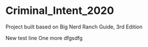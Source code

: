 # Criminal_Intent_2020
Project built based on Big Nerd Ranch Guide, 3rd Edition

New test line
One more
dfgsdfg
